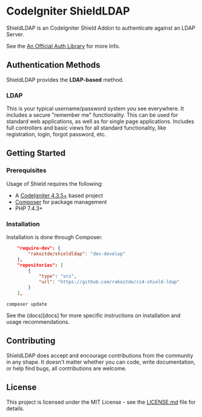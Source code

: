 # CodeIgniter ShieldLDAP

ShieldLDAP is an CodeIgniter Shield Addon to authenticate against an LDAP Server.

See the [An Official Auth Library](https://github.com/codeigniter4/shield/blob/develop/README.md) for more Info.

## Authentication Methods

ShieldLDAP provides the **LDAP-based** method.

### LDAP

This is your typical username/password system you see everywhere. It includes a secure "remember me" functionality.
This can be used for standard web applications, as well as for single page applications. Includes full controllers and
basic views for all standard functionality, like registration, login, forgot password, etc.

## Getting Started

### Prerequisites

Usage of Shield requires the following:

- A [CodeIgniter 4.3.5+](https://github.com/codeigniter4/CodeIgniter4/) based project
- [Composer](https://getcomposer.org/) for package management
- PHP 7.4.3+

### Installation

Installation is done through Composer.

```json
    "require-dev": {
        "rakoitde/shieldldap": "dev-develop"
    },
    "repositories": [
        {
            "type": "vcs",
            "url": "https://github.com/rakoitde/ci4-shield-ldap"
        }
    ],
```

```console
composer update
```

See the (docs)[docs] for more specific instructions on installation and usage recommendations.

## Contributing

ShieldLDAP does accept and encourage contributions from the community in any shape. It doesn't matter
whether you can code, write documentation, or help find bugs, all contributions are welcome.

## License

This project is licensed under the MIT License - see the [LICENSE.md](LICENSE) file for details.